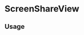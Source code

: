 <!--
!!!! Autogenerated File !!!!
This file was created by @livekit/components-docs-gen and should not be changed manually.
The contents of this file can be replaced at any time which would lead to the loss of all manual changes.
-->

# ScreenShareView

## Usage

<!--USAGE_INSERT_MARKER->


## Props

| Name | Type | Default | Description |
| --- | --- | --- | --- |
| onScreenShareChange | `((active: boolean) => void)` |  |  |


